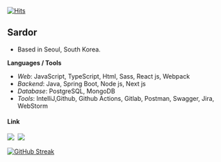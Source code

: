 [![Hits](https://hits.seeyoufarm.com/api/count/incr/badge.svg?url=https%3A%2F%2Fgithub.com%2FSardor-M%2Fhit-counter&count_bg=%230A10E8&title_bg=%23575854&icon=figshare.svg&icon_color=%2380F305&title=hits&edge_flat=false)](https://hits.seeyoufarm.com)


## Sardor 
- Based in Seoul, South Korea.

**Languages / Tools**
- <i>Web</i>: JavaScript, TypeScript, Html, Sass, React js, Webpack 
- <i>Backend</i>: Java, Spring Boot, Node js, Next js
- <i>Database</i>: PostgreSQL, MongoDB  
- <i>Tools</i>: IntelliJ,Github, Github Actions, Gitlab, Postman, Swagger, Jira, WebStorm 

#### Link 
<a href="https://sardor-m.notion.site/ad6a8b424ec347da913e7ec48db8c8a2"><img src="https://img.shields.io/badge/Resume-000000?style=flat-square&logo=Notion&logoColor=white&link=https://sardor-m.notion.site/ad6a8b424ec347da913e7ec48db8c8a2"/></a>&nbsp;
<a href="mailto:sardor0968@gmail.com"><img src="https://img.shields.io/badge/sardor0968@gmail.com-d14836?style=flat-square&logo=Gmail&logoColor=white&link=mailto:sardor0968@gmail.com"/></a>


[![GitHub Streak](https://streak-stats.demolab.com?user=Sardor-M&theme=dark&mode=weekly)](https://git.io/streak-stats)
